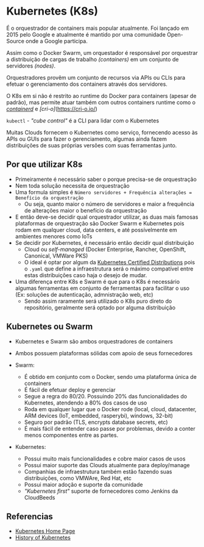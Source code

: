 # Kubernetes (K8s)

É o orquestrador de containers mais popular atualmente. Foi lançado em 2015 pelo Google e atualmente é mantido por uma comunidade Open-Source onde a Google participa.

Assim como o Docker Swarm, um orquestador é responsável por orquestrar a distribuição de cargas de trabalho _(containers)_ em um conjunto de servidores _(nodes)_.

Orquestradores provêm um conjunto de recursos via APIs ou CLIs para efetuar o gerenciamento dos containers através dos servidores.

O K8s em si não é restrito ao runtime do Docker para containers (apesar de padrão), mas permite atuar também com outros containers runtime como o [_containerd_](https://containerd.io/) e _[cri-o]_(https://cri-o.io/)

`kubectl` - _"cube control"_ é a CLI para lidar com o Kubernetes

Muitas Clouds fornecem o Kubernetes como serviço, fornecendo acesso às APIs ou GUIs para fazer o gerenciamento, algumas ainda fazem distribuições de suas próprias versões com suas ferramentas junto.

## Por que utilizar K8s

- Primeiramente é necessário saber o porque precisa-se de orquestração
- Nem toda solução necessita de orquestração
- Uma formula simples é `Número servidores + Frequência alterações = Benefício da orquestração`
  - Ou seja, quanto maior o número de servidores e maior a frequência de alterações maior o benefício da orquestração
- E então deve-se decidir qual orquestrador utilizar, as duas mais famosas plataformas de orquestração são Docker Swarm e Kubernetes pois rodam em qualquer cloud, data centers, e até possívelmente em ambientes menores como IoTs
- Se decidir por Kubernetes, é necessário então decidir qual distribuição
  - Cloud ou _self-managed_ (Docker Enterprise, Rancher, OpenShift, Canonical, VMWare PKS)
  - O ideal é optar por algum da [Kubernetes Certified Distributions](https://kubernetes.io/partners/#conformance) pois o `.yaml` que define a infraestrutura será o máximo compatível entre estas distribuições caso haja o desejo de mudar.
- Uma diferença entre K8s e Swarm é que para o K8s é necessário algumas ferramentas em conjunto de ferramentas para facilitar o uso (Ex: soluções de autenticação, admnistração web, etc)
  - Sendo assim raramente será utilizado o K8s puro direto do repositório, geralmente será optado por alguma distribuição

## Kubernetes ou Swarm

- Kubernetes e Swarm são ambos orquestradores de containers
- Ambos possuem plataformas sólidas com apoio de seus fornecedores

- Swarm:
  - É obtido em conjunto com o Docker, sendo uma plataforma única de containers
  - É fácil de efetuar deploy e gerenciar
  - Segue a regra do 80/20. Possuindo 20% das funcionalidades do Kubernetes, atendendo a 80% dos casos de uso
  - Roda em qualquer lugar que o Docker rode (local, cloud, datacenter, ARM devices (IoT, embedded, rasperybi), windows, 32-bit)
  - Seguro por padrão (TLS, encrypts database secrets, etc)
  - É mais fácil de entender caso passe por problemas, devido a conter menos componentes entre as partes.

- Kubernetes:
  - Possui muito mais funcionalidades e cobre maior casos de usos
  - Possui maior suporte das Clouds atualmente para deploy/manage
  - Companhias de infraestrutura também estão fazendo suas distribuições, como VMWAre, Red Hat, etc
  - Possui maior adoção e suporte da comunidade
  - _"Kubernetes first"_ suporte de fornecedores como Jenkins da CloudBeeds

## Referencias

- [Kubernetes Home Page](https://kubernetes.io/)
- [History of Kubernetes](https://en.wikipedia.org/wiki/Kubernetes)
